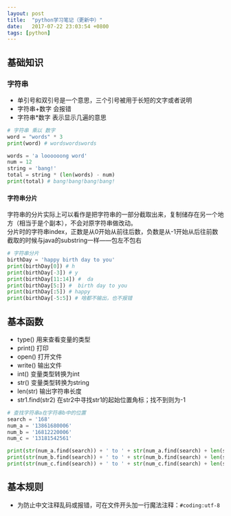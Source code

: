 ```yaml
---
layout: post
title:  "python学习笔记（更新中）"  
date:   2017-07-22 23:03:54 +0800  
tags: [python]
---  
```


## 基础知识  
### 字符串  
* 单引号和双引号是一个意思，三个引号被用于长短的文字或者说明  
* 字符串+数字 会报错
* 字符串*数字 表示显示几遍的意思  
```py  
# 字符串 乘以 数字
word = "words" * 3
print(word) # wordswordswords

words = 'a loooooong word'
num = 12
string = 'bang!'
total = string * (len(words) - num)
print(total) # bang!bang!bang!bang!  
```  
#### 字符串分片  
字符串的分片实际上可以看作是把字符串的一部分截取出来，复制储存在另一个地方（相当于是个副本），不会对原字符串做改动。  
分片时的字符串index，正数是从0开始从前往后数，负数是从-1开始从后往前数  
截取的时候与java的substring一样——包左不包右  
```py  
# 字符串分片
birthDay = 'happy birth day to you'
print(birthDay[0]) # h
print(birthDay[-3]) # y
print(birthDay[11:14]) #  da
print(birthDay[5:]) #  birth day to you
print(birthDay[:5]) # happy
print(birthDay[-5:5]) # 啥都不输出，也不报错  
```  



## 基本函数  
* type() 用来查看变量的类型
* print() 打印  
* open()  打开文件  
* write() 输出文件
* int() 变量类型转换为int
* str() 变量类型转换为string
* len(str) 输出字符串长度
* str1.find(str2) 在str2中寻找str1的起始位置角标；找不到则为-1  
```py 
# 查找字符串a在字符串b中的位置
search = '168'
num_a = '13861680006'
num_b = '16812220006'
num_c = '13181542561'

print(str(num_a.find(search)) + ' to ' + str(num_a.find(search) + len(search)))
print(str(num_b.find(search)) + ' to ' + str(num_b.find(search) + len(search)))
print(str(num_c.find(search)) + ' to ' + str(num_c.find(search) + len(search)))  
```    


## 基本规则  
* 为防止中文注释乱码或报错，可在文件开头加一行魔法注释：```#coding:utf-8```